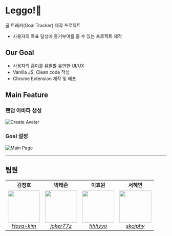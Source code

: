# Leggo!🌟

골 트래커(Goal Tracker) 제작 프로젝트

- 사용자의 목표 달성에 동기부여를 줄 수 있는 프로젝트 제작

## Our Goal

- 사용자의 흥미를 유발할 유연한 UI/UX
- Vanilla JS, Clean code 작성
- Chrome Extension 제작 및 배포

## Main Feature

### 랜덤 아바타 생성

![Create Avatar](https://user-images.githubusercontent.com/41777022/138927760-8228d275-4e1f-4ba1-b145-33198bb6ac46.png)

### Goal 설정

![Main Page](https://user-images.githubusercontent.com/41777022/138927768-10100696-383a-4fc3-9f33-b891717203c9.png)

---

## 팀원

<table>
    <tr align="center">
        <td><B>김정호<B></td>
        <td><B>박태준<B></td>
        <td><B>이효원<B></td>
        <td><B>서혜연<B></td>
    </tr>
    <tr align="center">
        <td>
            <img src="https://github.com/hoya-kim.png?size=100" style="width:100px; height:100px;">
            <br>
            <a href="https://github.com/hoya-kim" style="width:100px; height:100px;"><I>Hoya-kim</I></a>
        </td>
        <td>
            <img src="https://github.com/joker77z.png?size=100" style="width:100px; height:100px;">
            <br>
            <a href="https://github.com/joker77z"><I>joker77z</I></a>
        </td>
        <td>
            <img src="https://github.com/hhhyyo.png?size=100" style="width:100px; height:100px;">
            <br>
            <a href="https://github.com/hhhyyo"><I>hhhyyo</I></a>
        </td>
        <td>
            <img src="https://github.com/skojphy.png?size=100" style="width:100px; height:100px;">
            <br>
            <a href="https://github.com/skojphy"><I>skojphy</I></a>
        </td>
    </tr>
</table>

